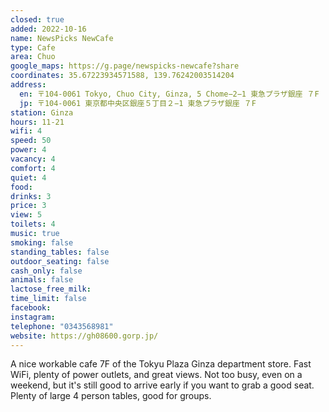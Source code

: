 ```yaml
---
closed: true
added: 2022-10-16
name: NewsPicks NewCafe
type: Cafe
area: Chuo
google_maps: https://g.page/newspicks-newcafe?share
coordinates: 35.67223934571588, 139.76242003514204
address:
  en: 〒104-0061 Tokyo, Chuo City, Ginza, 5 Chome−2−1 東急プラザ銀座 ７F
  jp: 〒104-0061 東京都中央区銀座５丁目２−1 東急プラザ銀座 ７F
station: Ginza
hours: 11-21
wifi: 4
speed: 50
power: 4
vacancy: 4
comfort: 4
quiet: 4
food: 
drinks: 3
price: 3
view: 5
toilets: 4
music: true
smoking: false
standing_tables: false
outdoor_seating: false
cash_only: false
animals: false
lactose_free_milk: 
time_limit: false
facebook: 
instagram: 
telephone: "0343568981"
website: https://gh08600.gorp.jp/
---
```


A nice workable cafe 7F of the Tokyu Plaza Ginza department store. Fast WiFi, plenty of power outlets, and great views. Not too busy, even on a weekend, but it's still good to arrive early if you want to grab a good seat. Plenty of large 4 person tables, good for groups.
